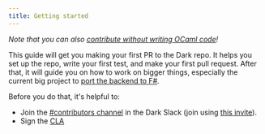 ```yaml
---
title: Getting started
---
```


_Note that you can also
[contribute without writing OCaml code](./if-you-dont-know-ocaml)!_

This guide will get you making your first PR to the Dark repo. It helps you set
up the repo, write your first test, and make your first pull request. After
that, it will guide you on how to work on bigger things, especially the current
big project to [port the backend to F#](porting-the-dark-backend).

Before you do that, it's helpful to:

- Join the
  [#contributors channel](https://darkcommunity.slack.com/archives/C014H6H6BB3)
  in the Dark Slack (join using
  [this invite](https://darklang.com/slack-invite)).
- Sign the [CLA](https://cla-assistant.io/darklang/cla)

